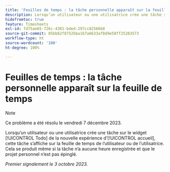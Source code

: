 ```yaml
---
title: 'Feuilles de temps : la tâche personnelle apparaît sur la feuille de temps'
description: Lorsqu’un utilisateur ou une utilisatrice crée une tâche sur le widget Todo de la nouvelle expérience d’accueil, cette tâche s’affiche sur la feuille de temps de l’utilisateur ou de l’utilisatrice. Cela se produit même si la tâche n’a aucune heure enregistrée et que le projet personnel n’est pas épinglé.
hidefromtoc: true
feature: Timesheets
exl-id: fd75ae65-726c-4301-bded-297cc82566b8
source-git-commit: 85bb62f8752bba167a6633af8d9e58ff25283573
workflow-type: ht
source-wordcount: '100'
ht-degree: 100%

---
```


# Feuilles de temps : la tâche personnelle apparaît sur la feuille de temps

>[!NOTE]
>
>Ce problème a été résolu le vendredi 7 décembre 2023.

Lorsqu’un utilisateur ou une utilisatrice crée une tâche sur le widget [!UICONTROL Todo] de la nouvelle expérience d’[!UICONTROL accueil], cette tâche s’affiche sur la feuille de temps de l’utilisateur ou de l’utilisatrice. Cela se produit même si la tâche n’a aucune heure enregistrée et que le projet personnel n’est pas épinglé.

_Premier signalement le 3 octobre 2023._
